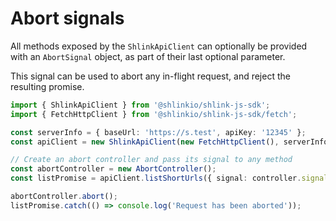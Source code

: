 # Abort signals

All methods exposed by the `ShlinkApiClient` can optionally be provided with an `AbortSignal` object, as part of their last optional parameter.

This signal can be used to abort any in-flight request, and reject the resulting promise.

```ts
import { ShlinkApiClient } from '@shlinkio/shlink-js-sdk';
import { FetchHttpClient } from '@shlinkio/shlink-js-sdk/fetch';

const serverInfo = { baseUrl: 'https://s.test', apiKey: '12345' };
const apiClient = new ShlinkApiClient(new FetchHttpClient(), serverInfo);

// Create an abort controller and pass its signal to any method
const abortController = new AbortController();
const listPromise = apiClient.listShortUrls({ signal: controller.signal });

abortController.abort();
listPromise.catch(() => console.log('Request has been aborted'));
```
